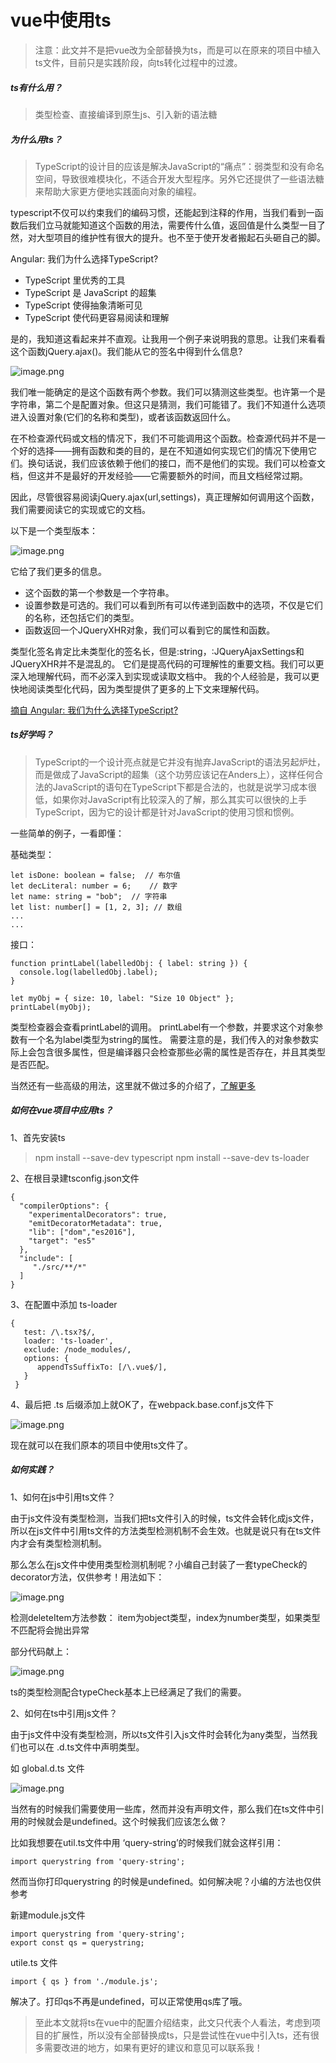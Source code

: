 # vue中使用ts

> 注意：此文并不是把vue改为全部替换为ts，而是可以在原来的项目中植入ts文件，目前只是实践阶段，向ts转化过程中的过渡。

##### ts有什么用？

> 类型检查、直接编译到原生js、引入新的语法糖

##### 为什么用ts？

> TypeScript的设计目的应该是解决JavaScript的“痛点”：弱类型和没有命名空间，导致很难模块化，不适合开发大型程序。另外它还提供了一些语法糖来帮助大家更方便地实践面向对象的编程。

typescript不仅可以约束我们的编码习惯，还能起到注释的作用，当我们看到一函数后我们立马就能知道这个函数的用法，需要传什么值，返回值是什么类型一目了然，对大型项目的维护性有很大的提升。也不至于使开发者搬起石头砸自己的脚。

Angular: 我们为什么选择TypeScript?

* TypeScript 里优秀的工具
* TypeScript 是 JavaScript 的超集
* TypeScript 使得抽象清晰可见
* TypeScript 使代码更容易阅读和理解

是的，我知道这看起来并不直观。让我用一个例子来说明我的意思。让我们来看看这个函数jQuery.ajax()。我们能从它的签名中得到什么信息?

![image.png](http://upload-images.jianshu.io/upload_images/3357019-42079a887df2cee8.png?imageMogr2/auto-orient/strip%7CimageView2/2/w/1240)

我们唯一能确定的是这个函数有两个参数。我们可以猜测这些类型。也许第一个是字符串，第二个是配置对象。但这只是猜测，我们可能错了。我们不知道什么选项进入设置对象(它们的名称和类型)，或者该函数返回什么。

在不检查源代码或文档的情况下，我们不可能调用这个函数。检查源代码并不是一个好的选择——拥有函数和类的目的，是在不知道如何实现它们的情况下使用它们。换句话说，我们应该依赖于他们的接口，而不是他们的实现。我们可以检查文档，但这并不是最好的开发经验——它需要额外的时间，而且文档经常过期。

因此，尽管很容易阅读jQuery.ajax(url,settings)，真正理解如何调用这个函数，我们需要阅读它的实现或它的文档。

以下是一个类型版本：

![image.png](http://upload-images.jianshu.io/upload_images/3357019-593c83a8281ebdcf.png?imageMogr2/auto-orient/strip%7CimageView2/2/w/1240)

它给了我们更多的信息。

 * 这个函数的第一个参数是一个字符串。
 * 设置参数是可选的。我们可以看到所有可以传递到函数中的选项，不仅是它们的名称，还包括它们的类型。
 * 函数返回一个JQueryXHR对象，我们可以看到它的属性和函数。

类型化签名肯定比未类型化的签名长，但是:string，:JQueryAjaxSettings和JQueryXHR并不是混乱的。
它们是提高代码的可理解性的重要文档。我们可以更深入地理解代码，而不必深入到实现或读取文档中。
我的个人经验是，我可以更快地阅读类型化代码，因为类型提供了更多的上下文来理解代码。

 [摘自 Angular: 我们为什么选择TypeScript?](https://segmentfault.com/a/1190000010892897)

##### ts好学吗？

> TypeScript的一个设计亮点就是它并没有抛弃JavaScript的语法另起炉灶，而是做成了JavaScript的超集（这个功劳应该记在Anders上），这样任何合法的JavaScript的语句在TypeScript下都是合法的，也就是说学习成本很低，如果你对JavaScript有比较深入的了解，那么其实可以很快的上手TypeScript，因为它的设计都是针对JavaScript的使用习惯和惯例。

   一些简单的例子，一看即懂：
   
基础类型：  

    let isDone: boolean = false;  // 布尔值
    let decLiteral: number = 6;    // 数字
    let name: string = "bob";  // 字符串
    let list: number[] = [1, 2, 3]; // 数组
    ...
    ...

接口： 

    function printLabel(labelledObj: { label: string }) {
      console.log(labelledObj.label);
    }

    let myObj = { size: 10, label: "Size 10 Object" };
    printLabel(myObj);

类型检查器会查看printLabel的调用。 printLabel有一个参数，并要求这个对象参数有一个名为label类型为string的属性。 需要注意的是，我们传入的对象参数实际上会包含很多属性，但是编译器只会检查那些必需的属性是否存在，并且其类型是否匹配。

当然还有一些高级的用法，这里就不做过多的介绍了，[了解更多](http://www.tslang.cn/docs/handbook/basic-types.html)

##### 如何在vue项目中应用ts？

1、首先安装ts

> npm install --save-dev typescript
  npm install  --save-dev ts-loader

2、在根目录建tsconfig.json文件

    {
      "compilerOptions": {
        "experimentalDecorators": true,
        "emitDecoratorMetadata": true,
        "lib": ["dom","es2016"],
        "target": "es5"
      },
      "include": [
         "./src/**/*"
      ]
    }

3、在配置中添加 ts-loader

    {
       test: /\.tsx?$/,
       loader: 'ts-loader',
       exclude: /node_modules/,
       options: {
          appendTsSuffixTo: [/\.vue$/],
       }
     }
4、最后把 .ts 后缀添加上就OK了，在webpack.base.conf.js文件下

![image.png](http://upload-images.jianshu.io/upload_images/3357019-e2959999ec394b6f.png?imageMogr2/auto-orient/strip%7CimageView2/2/w/1240)

现在就可以在我们原本的项目中使用ts文件了。

##### 如何实践？

1、如何在js中引用ts文件？

由于js文件没有类型检测，当我们把ts文件引入的时候，ts文件会转化成js文件，所以在js文件中引用ts文件的方法类型检测机制不会生效。也就是说只有在ts文件内才会有类型检测机制。

那么怎么在js文件中使用类型检测机制呢？小编自己封装了一套typeCheck的decorator方法，仅供参考！用法如下：

![image.png](http://upload-images.jianshu.io/upload_images/3357019-6b0f996a76d9fd72.png?imageMogr2/auto-orient/strip%7CimageView2/2/w/1240)

检测deleteItem方法参数： item为object类型，index为number类型，如果类型不匹配将会抛出异常

部分代码献上：

![image.png](http://upload-images.jianshu.io/upload_images/3357019-15d9d5fd2973de1c.png?imageMogr2/auto-orient/strip%7CimageView2/2/w/1240)

ts的类型检测配合typeCheck基本上已经满足了我们的需要。

2、如何在ts中引用js文件？

由于js文件中没有类型检测，所以ts文件引入js文件时会转化为any类型，当然我们也可以在 .d.ts文件中声明类型。

如 global.d.ts 文件

![image.png](http://upload-images.jianshu.io/upload_images/3357019-fb796fa6eb690413.png?imageMogr2/auto-orient/strip%7CimageView2/2/w/1240)

当然有的时候我们需要使用一些库，然而并没有声明文件，那么我们在ts文件中引用的时候就会是undefined。这个时候我们应该怎么做？

比如我想要在util.ts文件中用 ‘query-string’的时候我们就会这样引用：

    import querystring from 'query-string';

然而当你打印querystring 的时候是undefined。如何解决呢？小编的方法也仅供参考

新建module.js文件

    import querystring from 'query-string';
    export const qs = querystring;

utile.ts 文件

    import { qs } from './module.js';

解决了。打印qs不再是undefined，可以正常使用qs库了哦。


> 至此本文就将ts在vue中的配置介绍结束，此文只代表个人看法，考虑到项目的扩展性，所以没有全部替换成ts，只是尝试性在vue中引入ts，还有很多需要改进的地方，如果有更好的建议和意见可以联系我！



